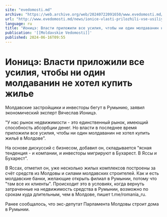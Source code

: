 ```yaml
---
site: "evedomosti.md"
archive: "https://web.archive.org/web/20240722091650/www.evedomosti.md/news/ionice-vlasti-prilozhili-vse-usiliya-chtoby-ni-odin-moldavan"
url: "http://www.evedomosti.md/news/ionice-vlasti-prilozhili-vse-usiliya-chtoby-ni-odin-moldavan"
language: ru
title: "Ионицэ: Власти приложили все усилия, чтобы ни один молдаванин не хотел купить жилье"
publication: '[[Moldavskie Vedomosti]]'
published: 2024-06-16T09:55
---
```


# Ионицэ: Власти приложили все усилия, чтобы ни один молдаванин не хотел купить жилье

Молдавские застройщики и инвесторы бегут в Румынию, заявил экономический эксперт Вячеслав Ионицэ.

"У нас рынок недвижимости - это единственный рынок, имеющий способность абсорбции денег. Но власти в последнее время приложили все усилия, чтобы ни один молдаванин не хотел купить жильё в Молдове".

На основе дискуссий с бизнесом, добавил он, складывается "ясная тенденция - и компании, и инвесторы мигрируют в Бухарест. В Яссы и Бухарест".

В Яссах, отметил он, уже несколько жилых комплексов построены за счёт средств из Молдовы и силами молдавских строителей. Как и есть молдавские банки, желающие открыть филиал в Румынии, потому что "там все их клиенты". Происходит это в условиях, когда вернуть затраченные на недвижимость средства в Румынии, возможно по срокам куда длительным, чем в Молдове, пишет t.me/romania_ru.

Ранее сообщалось, что экс-депутат Парламента Молдовы строит дома в Румынии.